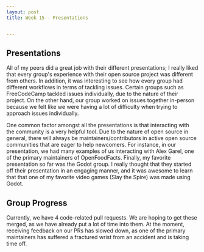 ```yaml
---
layout: post
title: Week 15 - Presentations


---
```


## Presentations
All of my peers did a great job with their different presentations; I really liked that every group's experience with their open source project was different from others. In addition, it was interesting to see how every group had different workflows in terms of tackling issues. Certain groups such as FreeCodeCamp tackled issues individually, due to the nature of their project. On the other hand, our group worked on issues together in-person because we felt like we were having a lot of difficulty when trying to approach issues individually. 
<!--more-->

One common factor amongst all the presentations is that interacting with the community is a very helpful tool. Due to the nature of open source in general, there will always be maintainers/contributors in active open source communities that are eager to help newcomers. For instance, in our presentation, we had many examples of us interacting with Alex Garel, one of the primary maintainers of OpenFoodFacts. Finally, my favorite presentation so far was the Godot group. I really thought that they started off their presentation in an engaging manner, and it was awesome to learn that that one of my favorite video games (Slay the Spire) was made using Godot. 


## Group Progress

Currently, we have 4 code-related pull requests. We are hoping to get these merged, as we have already put a lot of time into them. At the moment, receiving feedback on our PRs has slowed down, as one of the primary maintainers has suffered a fractured wrist from an accident and is taking time off. 